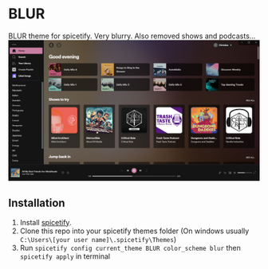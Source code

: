 # BLUR
 BLUR theme for spicetify. Very blurry. Also removed shows and podcasts...
 ![Preview image](/images/default.png)

## Installation
1. Install [spicetify](https://github.com/khanhas/spicetify-cli).
2. Clone this repo into your spicetify themes folder (On windows usually ```C:\Users\[your user name]\.spicetify\Themes```)
3. Run ```spicetify config current_theme BLUR color_scheme blur``` then ```spicetify apply``` in terminal
